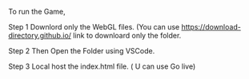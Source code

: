 To run the Game,


Step 1 
Downlord only the WebGL files. (You can use https://download-directory.github.io/ link to downloard only the folder.

Step 2 
Then Open the Folder using VSCode.

Step 3 
Local host the index.html file. ( U can use Go live)

